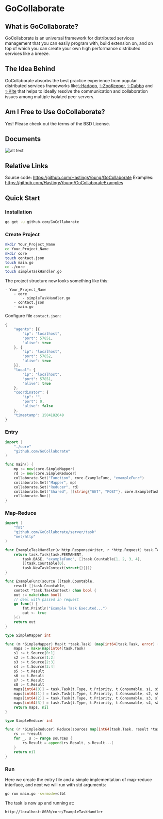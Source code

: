 # GoCollaborate
## What is GoCollaborate?
GoCollaborate is an universal framework for distributed services management that you can easily program with, build extension on, and on top of which you can create your own high performance distributed services like a breeze.
## The Idea Behind
GoCollaborate absorbs the best practice experience from popular distributed services frameworks like[✨Hadoop](https://hadoop.apache.org/), [✨ZooKeeper](https://zookeeper.apache.org/), [✨Dubbo](http://dubbo.io/) and [✨Kite](https://github.com/koding/kite) that helps to ideally resolve the communication and collaboration issues among multiple isolated peer servers.
## Am I Free to Use GoCollaborate?
Yes! Please check out the terms of the BSD License.
## Documents
![alt text](https://github.com/HastingsYoung/GoCollaborate/raw/master/home.png "Docs Home Page")
## Relative Links
Source code: https://github.com/HastingsYoung/GoCollaborate
Examples: https://github.com/HastingsYoung/GoCollaborateExamples
## Quick Start
### Installation
```sh
go get -u github.com/GoCollaborate
```
### Create Project
```sh
mkdir Your_Project_Name
cd Your_Project_Name
mkdir core
touch contact.json
touch main.go
cd ./core
touch simpleTaskHandler.go
```
The project structure now looks something like this:
```
- Your_Project_Name
	- core
		- simpleTaskHandler.go
	- contact.json
	- main.go
```
Configure file `contact.json`:
```js
{
	"agents": [{
		"ip": "localhost",
		"port": 57851,
		"alive": true
	}, {
		"ip": "localhost",
		"port": 57852,
		"alive": true
	}],
	"local": {
		"ip": "localhost",
		"port": 57851,
		"alive": true
	},
	"coordinator": {
		"ip": "",
		"port": 0,
		"alive": false
	},
	"timestamp": 1504182648
}
```
### Entry
```go
import (
	"./core"
	"github.com/GoCollaborate"
)

func main() {
	mp := new(core.SimpleMapper)
	rd := new(core.SimpleReducer)
	collaborate.Set("Function", core.ExampleFunc, "exampleFunc")
	collaborate.Set("Mapper", mp)
	collaborate.Set("Reducer", rd)
	collaborate.Set("Shared", []string{"GET", "POST"}, core.ExampleTaskHandler)
	collaborate.Run()
}
```
### Map-Reduce
```go
import (
	"fmt"
	"github.com/GoCollaborate/server/task"
	"net/http"
)

func ExampleTaskHandler(w http.ResponseWriter, r *http.Request) task.Task {
	return task.Task{task.PERMANENT,
		task.BASE, "exampleFunc", []task.Countable{1, 2, 3, 4},
		[]task.Countable{0},
		task.NewTaskContext(struct{}{})}
}

func ExampleFunc(source []task.Countable,
	result []task.Countable,
	context *task.TaskContext) chan bool {
	out := make(chan bool)
	// deal with passed in request
	go func() {
		fmt.Println("Example Task Executed...")
		out <- true
	}()
	return out
}

type SimpleMapper int

func (m *SimpleMapper) Map(t *task.Task) (map[int64]task.Task, error) {
	maps := make(map[int64]task.Task)
	s1 := t.Source[0:1]
	s2 := t.Source[1:2]
	s3 := t.Source[2:3]
	s4 := t.Source[3:4]
	s5 := t.Result
	s6 := t.Result
	s7 := t.Result
	s8 := t.Result
	maps[int64(0)] = task.Task{t.Type, t.Priority, t.Consumable, s1, s5, t.Context}
	maps[int64(1)] = task.Task{t.Type, t.Priority, t.Consumable, s2, s6, t.Context}
	maps[int64(2)] = task.Task{t.Type, t.Priority, t.Consumable, s3, s7, t.Context}
	maps[int64(3)] = task.Task{t.Type, t.Priority, t.Consumable, s4, s8, t.Context}
	return maps, nil
}

type SimpleReducer int

func (r *SimpleReducer) Reduce(sources map[int64]task.Task, result *task.Task) error {
	rs := *result
	for _, s := range sources {
		rs.Result = append(rs.Result, s.Result...)
	}
	return nil
}
```
### Run
Here we create the entry file and a simple implementation of map-reduce interface, and next we will run with std arguments:
```sh
go run main.go -svrmode=clbt
```
The task is now up and running at:
```
http://localhost:8080/core/ExampleTaskHandler
```